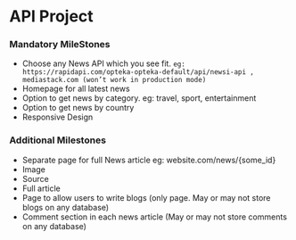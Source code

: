 # API Project

### Mandatory MileStones
* Choose any News API which you see fit. `eg: https://rapidapi.com/opteka-opteka-default/api/newsi-api , mediastack.com (won’t work in production mode)`
* Homepage for all latest news
* Option to get news by category. eg: travel, sport, entertainment
* Option to get news by country
* Responsive Design

### Additional Milestones
* Separate page for full News article eg:  website.com/news/{some_id}
* Image
* Source
* Full article
* Page to allow users to write blogs (only page. May or may not store blogs on any database)
* Comment section in each news article (May or may not store comments on any database)
